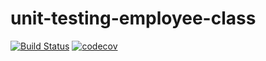 # unit-testing-employee-class

[![Build Status](https://app.travis-ci.com/DaliDalmas/unit-testing-employee-class.svg?branch=main)](https://app.travis-ci.com/DaliDalmas/unit-testing-employee-class)
[![codecov](https://codecov.io/gh/DaliDalmas/unit-testing-employee-class/branch/main/graph/badge.svg?token=t4LWUCyQI6)](https://codecov.io/gh/DaliDalmas/unit-testing-employee-class)